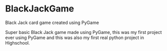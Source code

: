 # BlackJackGame
Black Jack card game created using PyGame

Super basic Black Jack game made using PyGame, this was my first project ever using PyGame and this was also my first real python project in Highschool.
